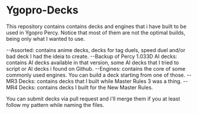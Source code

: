 # Ygopro-Decks
This repository contains contains decks and engines that i have built to be used in Ygopro Percy. Notice that most of them are not the optimal builds, being only what I wanted to use.

--Assorted: contains anime decks, decks for tag duels, speed duel and/or bad deck I had the ideia to create.
--Backup of Percy 1.033D AI decks: contains AI decks available in that version, some AI decks that I tried to script or AI decks i found on Github.
--Engines: contains the core of some commonly used engines. You can build a deck starting from one of those.
--MR3 Decks: contains decks that I built while Master Rules 3 was a thing.
--MR4 Decks: contains decks I built for the New Master Rules.

You can submit decks via pull request and i'll merge them if you at least follow my pattern while naming the files.

